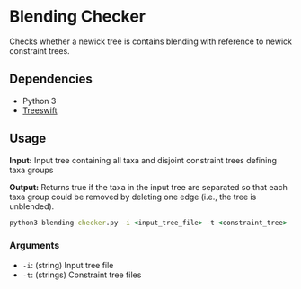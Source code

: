 # Blending Checker

Checks whether a newick tree is contains blending with reference to newick constraint trees.

## Dependencies

- Python 3
- [Treeswift](https://github.com/niemasd/TreeSwift)

## Usage

**Input:** Input tree containing all taxa and disjoint constraint trees defining taxa groups

**Output:** Returns true if the taxa in the input tree are separated so that each taxa group could be removed by deleting one edge (i.e., the tree is unblended).

```cmd
python3 blending-checker.py -i <input_tree_file> -t <constraint_tree> ...
```

### Arguments

- `-i`: (string) Input tree file
- `-t`: (strings) Constraint tree files
